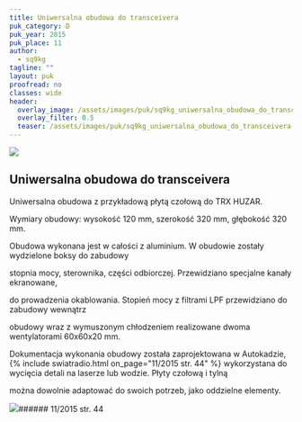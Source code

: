 ```yaml
---
title: Uniwersalna obudowa do transceivera
puk_category: D
puk_year: 2015
puk_place: 11
author: 
  - sq9kg
tagline: ""
layout: puk
proofread: no
classes: wide
header:
  overlay_image: /assets/images/puk/sq9kg_uniwersalna_obudowa_do_transceivera.jpg
  overlay_filter: 0.5
  teaser: /assets/images/puk/sq9kg_uniwersalna_obudowa_do_transceivera.jpg
---
```






 



![](assets/data/img/projects/2015-11-0.jpg) 



Uniwersalna obudowa do transceivera
-----------------------------------





 Uniwersalna obudowa z przykładową płytą czołową do TRX HUZAR.






 Wymiary obudowy: wysokość 120 mm, szerokość 320 mm, głębokość 320 mm.






Obudowa wykonana jest w całości z aluminium. W obudowie zostały wydzielone boksy do zabudowy

stopnia mocy, sterownika, części odbiorczej. Przewidziano specjalne kanały ekranowane,

do prowadzenia okablowania. Stopień mocy z filtrami LPF przewidziano do zabudowy wewnątrz

obudowy wraz z wymuszonym chłodzeniem realizowane dwoma wentylatorami 60x60x20 mm.






Dokumentacja wykonania obudowy została zaprojektowana w Autokadzie,
{% include swiatradio.html on_page="11/2015 str. 44" %}
wykorzystana do wycięcia detali na laserze lub wodzie. Płyty czołową i tylną

można dowolnie adaptować do swoich potrzeb, jako oddzielne elementy.







![](assets/img/logo/sr_logo_s.jpg)###### 11/2015 str. 44

 





 


